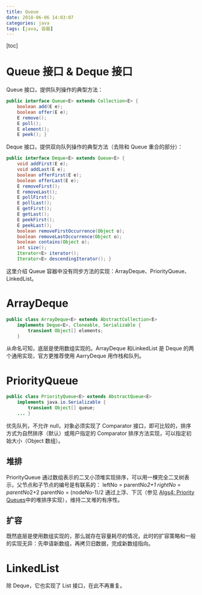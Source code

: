 ```yaml
---
title: Queue
date: 2018-06-06 14:03:07
categories: java
tags: [java, 容器]
---
```

[toc]
# Queue 接口 & Deque 接口
Queue 接口，提供队列操作的典型方法：
```java
public interface Queue<E> extends Collection<E> {
    boolean add(E e);
    boolean offer(E e);
    E remove();
    E poll();
    E element();
    E peek(); }
```

Deque 接口，提供双向队列操作的典型方法（去除和 Queue 重合的部分）：
```java
public interface Deque<E> extends Queue<E> {
    void addFirst(E e);
    void addLast(E e);
    boolean offerFirst(E e);
    boolean offerLast(E e);
    E removeFirst();
    E removeLast();
    E pollFirst();
    E pollLast();
    E getFirst();
    E getLast();
    E peekFirst();
    E peekLast();
    boolean removeFirstOccurrence(Object o);
    boolean removeLastOccurrence(Object o);
    boolean contains(Object o);
    int size();
    Iterator<E> iterator();
    Iterator<E> descendingIterator(); }
```

这里介绍 Queue 容器中没有同步方法的实现：ArrayDeque、PriorityQueue、LinkedList。

# ArrayDeque
```java
public class ArrayDeque<E> extends AbstractCollection<E>
    implements Deque<E>, Cloneable, Serializable {
        transient Object[] elements;
    }
```
从命名可知，底层是使用数组实现的。ArrayDeque 和LinkedList 是 Deque 的两个通用实现，官方更推荐使用 AarryDeque 用作栈和队列。


# PriorityQueue
```java
public class PriorityQueue<E> extends AbstractQueue<E>
    implements java.io.Serializable {
        transient Object[] queue; 
    ... }
```
优先队列，不允许 null，对象必须实现了 Comparator 接口，即可比较的，排序方式为自然排序（默认）或用户指定的 Comparator 排序方法实现，可以指定初始大小（Object 数组）。

## 堆排
PriorityQueue 通过数组表示的二叉小顶堆实现排序，可以用一棵完全二叉树表示，父节点和子节点的编号是有联系的：
leftNo = parentNo*2+1
rightNo = parentNo*2+2
parentNo = (nodeNo-1)/2
通过上浮、下沉（参见 [Algs4: Priority Queues](https://algs4.cs.princeton.edu/24pq)中的堆排序实现），维持二叉堆的有序性。

## 扩容
既然底层是使用数组实现的，那么就存在容量耗尽的情况，此时的扩容策略和一般的实现无异：先申请新数组，再拷贝旧数据，完成新数组指向。

# LinkedList
除 Deque，它也实现了 List 接口，在此不再重复。